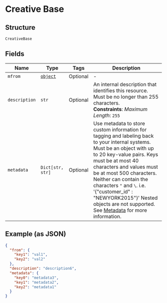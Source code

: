 
# Creative Base

## Structure

`CreativeBase`

## Fields

| Name | Type | Tags | Description |
|  --- | --- | --- | --- |
| `mfrom` | [`object`](../../doc/models/object-enum.md) | Optional | - |
| `description` | `str` | Optional | An internal description that identifies this resource. Must be no longer than 255 characters.<br>**Constraints**: *Maximum Length*: `255` |
| `metadata` | `Dict[str, str]` | Optional | Use metadata to store custom information for tagging and labeling back to your internal systems. Must be an object with up to 20 key-value pairs. Keys must be at most 40 characters and values must be at most 500 characters. Neither can contain the characters `"` and `\`. i.e. '{"customer_id" : "NEWYORK2015"}' Nested objects are not supported.  See [Metadata](#section/Metadata) for more information. |

## Example (as JSON)

```json
{
  "from": {
    "key1": "val1",
    "key2": "val2"
  },
  "description": "description6",
  "metadata": {
    "key0": "metadata3",
    "key1": "metadata2",
    "key2": "metadata1"
  }
}
```

